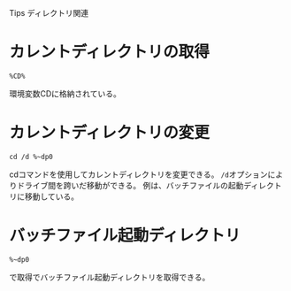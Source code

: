 Tips ディレクトリ関連

# カレントディレクトリの取得
    %CD%
環境変数CDに格納されている。

# カレントディレクトリの変更
    cd /d %~dp0
cdコマンドを使用してカレントディレクトリを変更できる。
`/d`オプションによりドライブ間を跨いだ移動ができる。
例は、バッチファイルの起動ディレクトリに移動している。

# バッチファイル起動ディレクトリ
    %~dp0
で取得でバッチファイル起動ディレクトリを取得できる。
